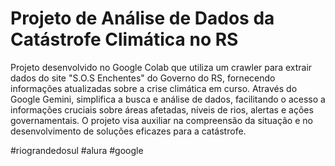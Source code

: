 # Projeto de Análise de Dados da Catástrofe Climática no RS
Projeto desenvolvido no Google Colab que utiliza um crawler para extrair dados do site "S.O.S Enchentes" do Governo do RS, fornecendo informações atualizadas sobre a crise climática em curso. Através do Google Gemini, simplifica a busca e análise de dados, facilitando o acesso a informações cruciais sobre áreas afetadas, níveis de rios, alertas e ações governamentais. O projeto visa auxiliar na compreensão da situação e no desenvolvimento de soluções eficazes para a catástrofe.

#riograndedosul #alura #google
